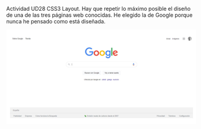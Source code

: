 Actividad UD28 CSS3 Layout. 
Hay que repetir lo máximo posible el diseño de una de las tres páginas web conocidas. He elegido la de Google porque nunca he pensado como está diseñada.

![Tarea](https://github.com/romanovakatya/UD28.T28/blob/main/img/Tarea.JPG)
